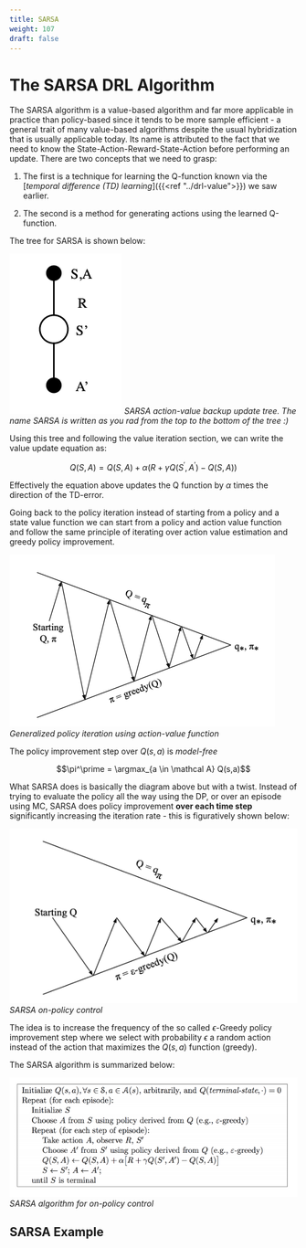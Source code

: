 ```yaml
---
title: SARSA
weight: 107
draft: false
---
```


# The SARSA DRL Algorithm 

The SARSA algorithm is a value-based algorithm and far more applicable in practice than policy-based since it tends to be more sample efficient - a general trait of many value-based algorithms despite the usual hybridization that is usually applicable today. Its name is attributed to the fact that we need to know the State-Action-Reward-State-Action before performing an update. There are two concepts that we need to grasp:

1. The first is a technique for learning the Q-function known via the [_temporal difference (TD) learning_]({{<ref "../drl-value">}}) we saw earlier. 

2. The second is a method for generating actions using the learned Q-function. 

The tree for SARSA is shown below:

![sarsa-update-tree](images/sarsa-update-tree.png#center)
*SARSA action-value backup update tree. The name SARSA is written as you rad from the top to the bottom of the tree :)*

Using this tree and following the value iteration section, we can write the value update equation as:

$$Q(S,A) = Q(S,A) + \alpha (R + \gamma Q(S^\prime, A^\prime)-Q(S,A))$$

Effectively the equation above updates the Q function by $\alpha$ times the direction of the TD-error.

Going back to the policy iteration instead of starting from a policy and a state value function we can start from a policy and action value function and follow the same principle of iterating over action value estimation and greedy policy improvement.

![generalized-policy-iteration](images/generalized-policy-iteration.png#center)
*Generalized policy iteration using action-value function*

The policy improvement step over $Q(s,a)$ is _model-free_

$$\pi^\prime = \argmax_{a \in \mathcal A} Q(s,a)$$

What SARSA does is basically the diagram above but with a twist. Instead of trying to evaluate the policy all the way using the DP, or over an episode using MC,  SARSA does policy improvement **over each time step** significantly increasing the iteration rate - this is figuratively shown below:

![sarsa-policy-iteration](images/sarsa-policy-iteration.png#center)
*SARSA on-policy control*

The idea is to increase the frequency of the so called $\epsilon$-Greedy policy improvement step where we select with probability $\epsilon$ a random action instead of the action that maximizes the $Q(s,a)$ function (greedy). 

The SARSA algorithm is summarized below:

![sarsa-on-policy-control-algorithm](images/sarsa-on-policy-control-algorithm.png#center)
*SARSA algorithm for on-policy control*

## SARSA Example
